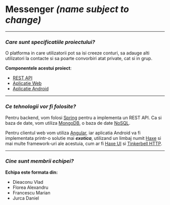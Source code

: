 # Messenger _(name subject to change)_
---
### _Care sunt specificatiile proiectului?_
O platforma in care utilizatorii pot sa isi creeze conturi, sa adauge alti utilizatori la contacte si sa poarte convorbiri atat private, cat si in grup.

**Componentele acestui proiect**: 

- [REST API](https://github.com/DrBaxR/Messenger-Server)
- [Aplicatie Web](https://github.com/DrBaxR/Messenger-Client-Web)
- [Aplicatie Android](https://github.com/DrBaxR/Messenger-Client-Android)

---
### _Ce tehnologii vor fi folosite?_
Pentru backend, vom folosi [Spring](https://spring.io/why-spring) pentru a implementa un REST API. Ca si baza de date, vom utiliza [MongoDB](https://www.mongodb.com/), o baza de date [NoSQL](https://en.wikipedia.org/wiki/NoSQL).

Pentru clientul web vom utiliza [Angular](https://angular.io/docs), iar aplicatia Android va fi implementata printr-o solutie mai _**exotica**_, utilizand un limbaj numit [Haxe](https://haxe.org/use-cases/) si mai multe framework-uri ale acestuia, cum ar fi [Haxe UI](http://haxeui.org/) si [Tinkerbell HTTP](https://haxetink.github.io/tink_http/#/).

---
### _Cine sunt membrii echipei?_

**Echipa este formata din:**

- Dieaconu Vlad
- Florea Alexandru
- Francescu Marian
- Jurca Daniel
